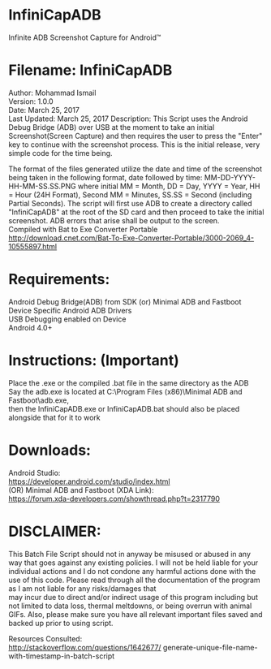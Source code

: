 # InfiniCapADB
Infinite ADB Screenshot Capture for Android™

# Filename: InfiniCapADB
Author: Mohammad Ismail<br />
Version: 1.0.0<br />
Date: March 25, 2017<br />
Last Updated: March 25, 2017 <r>
Description: This Script uses the Android Debug Bridge (ADB) over
USB at the moment to take an initial Screenshot(Screen Capture) and then
requires the user to press the "Enter" key to continue with the screenshot
process. This is the initial release, very simple code for the time being.<br />

The format of the files generated utilize the date and time of the screenshot
being taken in the following format, date followed by time:
MM-DD-YYYY-HH-MM-SS.SS.PNG
where initial MM = Month, DD = Day, YYYY = Year, HH = Hour (24H Format),
Second MM = Minutes, SS.SS = Second (including Partial Seconds).
The script will first use ADB to create a directory called
"InfiniCapADB" at the root of the SD card and then proceed to take the initial
screenshot. ADB errors that arise shall be output to the screen.<br />
Compiled with Bat to Exe Converter Portable<br />
http://download.cnet.com/Bat-To-Exe-Converter-Portable/3000-2069_4-10555897.html<br />

# Requirements:
Android Debug Bridge(ADB) from SDK (or) Minimal ADB and Fastboot<br />
Device Specific Android ADB Drivers<br />
USB Debugging enabled on Device<br />
Android 4.0+<br />

# Instructions: (Important)
Place the .exe or the compiled .bat file in the same directory as the ADB<br />
Say the adb.exe is located at C:\Program Files (x86)\Minimal ADB and Fastboot\adb.exe,<br />
then the InfiniCapADB.exe or InfiniCapADB.bat should also be placed alongside that for it to work<br />

# Downloads:
Android Studio: <br />
https://developer.android.com/studio/index.html<br />
(OR)
Minimal ADB and Fastboot (XDA Link):<br />
https://forum.xda-developers.com/showthread.php?t=2317790

# DISCLAIMER:
This Batch File Script should not in anyway be misused or abused in
any way that goes against any existing policies. I will not be held liable for
your individual actions and I do not condone any harmful actions done with the
use of this code. Please read through all the documentation of the program as
I am not liable for any risks/damages that<br />
may incur due to direct and/or indirect usage of this program including but not
limited to data loss, thermal meltdowns, or being overrun with animal GIFs.
Also, please make sure you have all relevant important files saved and backed
up prior to using script.<br />

Resources Consulted:<br />
http://stackoverflow.com/questions/1642677/
generate-unique-file-name-with-timestamp-in-batch-script

